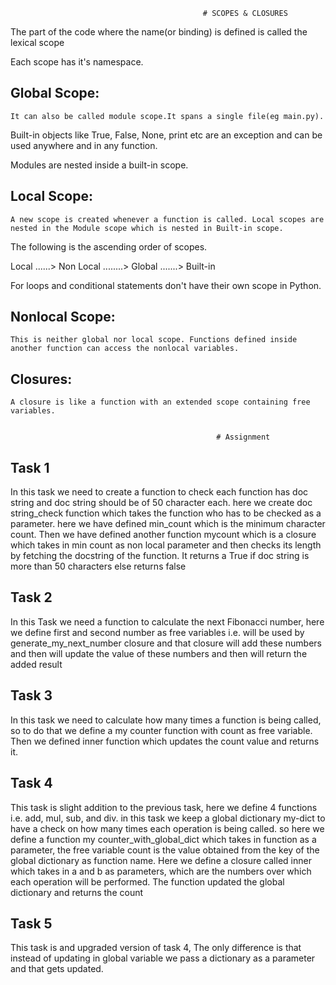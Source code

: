                                                # SCOPES & CLOSURES

The part of the code where the name(or binding) is defined is called the lexical scope

Each scope has it's namespace.

## Global Scope:

    It can also be called module scope.It spans a single file(eg main.py).

Built-in objects like True, False, None, print etc are an exception and can be used anywhere and in any function.

Modules are nested inside a built-in scope.


## Local Scope:

    A new scope is created whenever a function is called. Local scopes are nested in the Module scope which is nested in Built-in scope.

The following is the ascending order of scopes.

Local ......> Non Local ........> Global .......> Built-in

For loops and conditional statements don't have their own scope in Python.


## Nonlocal Scope:
    This is neither global nor local scope. Functions defined inside another function can access the nonlocal variables.

## Closures:
    A closure is like a function with an extended scope containing free variables.


                                                  # Assignment



## Task 1
In this task we need to create a function to check each function has doc string and doc string should be of 50 character each. here we create doc string_check function which takes the function who has to be checked as a parameter. here we have defined min_count which is the minimum character count. Then we have defined another function mycount which is a closure which takes in min count as non local parameter and then checks its length by fetching the docstring of the function. It returns a True if doc string is more than 50 characters else returns false

## Task 2
In this Task we need a function to calculate the next Fibonacci number, here we define first and second number as free variables i.e. will be used by generate_my_next_number closure and that closure will add these numbers and then will update the value of these numbers and then will return the added result

## Task 3
In this task we need to calculate how many times a function is being called, so to do that we define a my counter function with count as free variable. Then we defined inner function which updates the count value and returns it.

## Task 4
This task is slight addition to the previous task, here we define 4 functions i.e. add, mul, sub, and div. in this task we keep a global dictionary my-dict to have a check on how many times each operation is being called. so here we define a function my counter_with_global_dict which takes in function as a parameter, the free variable count is the value obtained from the key of the global dictionary as function name. Here we define a closure called inner which takes in a and b as parameters, which are the numbers over which each operation will be performed. The function updated the global dictionary and returns the count

## Task 5
This task is and upgraded version of task 4, The only difference is that instead of updating in global variable we pass a dictionary as a parameter and that gets updated.